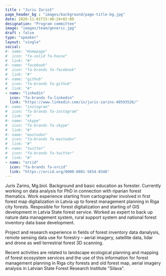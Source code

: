 ```yaml
---
title : "Juris Zariņš"
page_header_bg : "images/background/page-title-bg.jpg"
date: 2020-11-01T15:40:24+02:00
designation: "Program committee"
image: "images/team/generic.jpg"
draft : false
type: "speaker"
layout: "single"
social:
#- name: "Homepage"
#  icon: "fa-solid fa-house"
#  link: "#"
#- name: "facebook"
#  icon: "fa-brands fa-facebook"
#  link: "#"
#- name: "github"
#  icon: "fa-brands fa-github"
#  link: "#"
- name: "linkedin"
  icon: "fa-brands fa-linkedin"
  link: "https://www.linkedin.com/in/juris-zarins-40593526/"
#- name: "instagram"
#  icon: "fa-brands fa-instagram"
#  link: "#"
#- name: "skype"
#  icon: "fa-brands fa-skype"
#  link: "#"
#- name: "mastodon"
#  icon: "fa-brands fa-mastodon"
#  link: "#"
#- name: "twitter"
#  icon: "fa-brands fa-twitter"
#  link: "#"
- name: "orcid"
  icon: "fa-brands fa-orcid"
  link: "https://orcid.org/0000-0001-5654-0346"
---
```


Juris Zarins, Mg.biol. Background and basic education as forester. Currently
working on data analysis for PhD in connection with riparian forest thematics.
Work experience starting from cartographer involved in first forest map
digitalization in Latvia up to forest management planning in Riga city forests.
Resposible for forest digitalization and starting of GIS development in Latvia
State forest service. Worked as expert to back up nature data management system,
rural support system and national forest inventory data base development.

Project and research experience in fields of forest inventory data danalysis,
remote sensing data use for forestry – aerial imagery, satellite data, lidar
and drone as well terrestrial forest 3D scanning.

Recent activities are related to landscape ecological planning and mapping of
forest ecosystem services and the use of this information for forest management
planning in Riga city forests and old forest map, aerial imagery analysis in
Latvian State Forest Research Institute "Silava".
